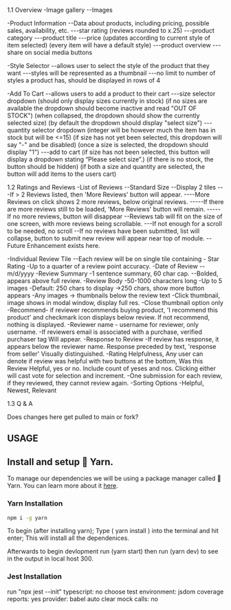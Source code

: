 1.1 Overview
-Image gallery
--Images

-Product Information
--Data about products, including pricing, possible sales, availability, etc.
---star rating (reviews rounded to x.25)
---product category
---product title
---price (updates according to current style of item selected) (every item will have a default style)
---product overview
---share on social media buttons

-Style Selector
--allows user to select the style of the product that they want
---styles will be represented as a thumbnail
---no limit to number of styles a product has, should be displayed in rows of 4

-Add To Cart
--allows users to add a product to their cart
---size selector dropdown (should only display sizes currently in stock) (if no sizes are available the dropdown should become inactive and read "OUT OF STOCK") (when collapsed, the dropdown should show the currently selected size) (by default the dropdown should display "select size")
---quantity selector dropdown (integer will be however much the item has in stock but will be <=15) (if size has not yet been selected, this dropdown will say "-" and be disabled) (once a size is selected, the dropdown should display "1")
---add to cart (if size has not been selected, this button will display a dropdown stating “Please select size”.) (if there is no stock, the button should be hidden) (if both a size and quantity are selected, the button will add items to the users cart)

1.2 Ratings and Reviews
-List of Reviews
--Standard Size
--Display 2 tiles
---If > 2 Reviews listed, then 'More Reviews' button will appear.
----More Reviews on click shows 2 more reviews, below original reviews.
-----If there are more reviews still to be loaded, 'More Reviews' button will remain.
-----If no more reviews, button will disappear
--Reviews tab will fit on the size of one screen, with more reviews being scrollable.
---If not enough for a scroll to be needed, no scroll
--If no reviews have been submitted, list will collapse, button to submit new review will appear near top of module.
--Future Enhancement exists here.

-Individual Review Tile
--Each review will be on single tile containing
	- Star Rating
		-Up to a quarter of a review point accuracy.
	-Date of Review
		--m/d/yyyy
	-Review Summary
		-1 sentence summary, 60 char cap.
		--Bolded, appears above full review.
	-Review Body
		-50-1000 characters long
		-Up to 5 images
		-Default: 250 chars to display
			->250 chars, show more button appears
		-Any images -> thumbnails below the review text
			-Click thumbnail, image shows in modal window, display full res.
				-Close thumbnail option only
		-Recommend- if reviewer recommends buying product, 'I recommend this product' and checkmark icon displays below review. If not recommend, nothing is displayed.
		-Reviewer name - username for reviewer, only username.
			-If reviewers email is associated with a purchase, verified purchaser tag Will appear.
		-Response to Review
			-If review has response, it appears below the reviewer name. Response preceded by text, 'response from seller' Visually distinguished.
		-Rating Helpfulness, Any user can denote if review was helpful with two buttons at the bottom, Was this Review Helpful, yes or no. Include count of yeses and nos. Clicking either will cast vote for selection and increment.
		-One submission for each review, if they reviewed, they cannot review again.
	-Sorting Options
		-Helpful, Newest, Relevant


1.3 Q & A

Does changes here get pulled to main or fork?

USAGE
--------------------------------------------------------------------------------------------------------



## Install and setup 🧶 Yarn.
To manage our dependencies we will be using a package manager called 🧶 Yarn. You can learn more about it [here](https://yarnpkg.com/).

### Yarn Installation
```bash
npm i -g yarn
```
To begin (after installing yarn); Type ( yarn install ) into the terminal and hit enter; This will install all the dependenices.

Afterwards to begin devlopment run (yarn start) then run (yarn dev) to see in the output in local host 300.

### Jest Installation
run "npx jest --init"
typescript: no
choose test environment: jsdom
coverage reports: yes
provider: babel
auto clear mock calls: no